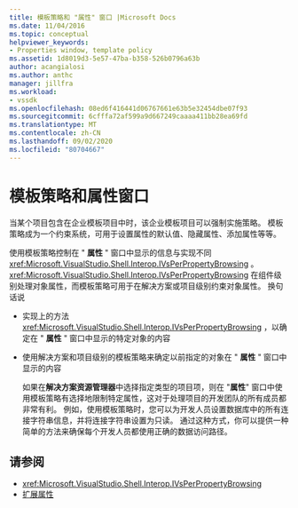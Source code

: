 ```yaml
---
title: 模板策略和 "属性" 窗口 |Microsoft Docs
ms.date: 11/04/2016
ms.topic: conceptual
helpviewer_keywords:
- Properties window, template policy
ms.assetid: 1d8019d3-5e57-47ba-b358-526b0796a63b
author: acangialosi
ms.author: anthc
manager: jillfra
ms.workload:
- vssdk
ms.openlocfilehash: 08ed6f416441d06767661e63b5e32454dbe07f93
ms.sourcegitcommit: 6cfffa72af599a9d667249caaaa411bb28ea69fd
ms.translationtype: MT
ms.contentlocale: zh-CN
ms.lasthandoff: 09/02/2020
ms.locfileid: "80704667"
---
```

# <a name="template-policy-and-the-properties-window"></a>模板策略和属性窗口
当某个项目包含在企业模板项目中时，该企业模板项目可以强制实施策略。 模板策略成为一个约束系统，可用于设置属性的默认值、隐藏属性、添加属性等等。

 使用模板策略控制在 " **属性** " 窗口中显示的信息与实现不同 <xref:Microsoft.VisualStudio.Shell.Interop.IVsPerPropertyBrowsing> 。 <xref:Microsoft.VisualStudio.Shell.Interop.IVsPerPropertyBrowsing> 在组件级别处理对象属性，而模板策略可用于在解决方案或项目级别约束对象属性。 换句话说

- 实现上的方法 <xref:Microsoft.VisualStudio.Shell.Interop.IVsPerPropertyBrowsing> ，以确定在 " **属性** " 窗口中显示的特定对象的内容

- 使用解决方案和项目级别的模板策略来确定以前指定的对象在 " **属性** " 窗口中显示的内容

  如果在**解决方案资源管理器**中选择指定类型的项目项，则在 "**属性**" 窗口中使用模板策略有选择地限制特定属性，这对于处理项目的开发团队的所有成员都非常有利。 例如，使用模板策略时，您可以为开发人员设置数据库中的所有连接字符串信息，并将连接字符串设置为只读。 通过这种方式，你可以提供一种简单的方法来确保每个开发人员都使用正确的数据访问路径。

## <a name="see-also"></a>请参阅
- <xref:Microsoft.VisualStudio.Shell.Interop.IVsPerPropertyBrowsing>
- [扩展属性](../../extensibility/internals/extending-properties.md)
